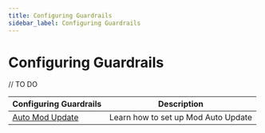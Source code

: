 ```yaml
---
title: Configuring Guardrails
sidebar_label: Configuring Guardrails
---
```

# Configuring Guardrails


// TO DO


|Configuring Guardrails                                              |    Description
| ---------------------------------------------------- | ------------------------------------------------------------------------------|
| [Auto Mod Update](configuring-guardrails/auto-mod-update) | Learn how to set up Mod Auto Update                                    |

